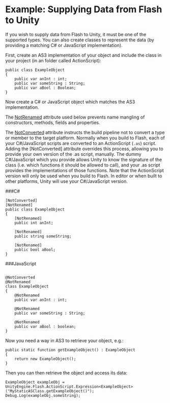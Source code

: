 Example: Supplying Data from Flash to Unity
===========================================


If you wish to supply data from Flash to Unity, it must be one of the supported types. You can also create classes to represent the data (by providing a matching C# or JavaScript implementation).

First, create an AS3 implementation of your object and include the class in your project (in an folder called ActionScript):

````
public class ExampleObject
{
    public var anInt : int;
    public var someString : String;
    public var aBool : Boolean;
}
````


Now create a C# or JavaScript object which matches the AS3 implementation.

The [NotRenamed](http://unity3d.com/support/documentation/ScriptReference/NotRenamedAttribute.html.md) attribute used below prevents name mangling of constructors, methods, fields and properties. 

The [NotConverted](http://unity3d.com/support/documentation/ScriptReference/NotConvertedAttribute.html.md) attribute instructs the build pipeline not to convert a type or member to the target platform. Normally when you build to Flash, each of your C#/JavaScript scripts are converted to an ActionScript (`.as`) script. Adding the [NotConverted] attribute overrides this process, allowing you to provide your own version of the .as script, manually. The dummy C#/JavaScript which you provide allows Unity to know the signature of the class (i.e. which functions it should be allowed to call), and your .as script provides the implementations of those functions. Note that the ActionScript version will only be used when you build to Flash. In editor or when built to other platforms, Unity will use your C#/JavaScript version.

###C#
````
[NotConverted]
[NotRenamed]
public class ExampleObject
{
    [NotRenamed]
    public int anInt;
    
    [NotRenamed]
    public string someString;
	
    [NotRenamed]
    public bool aBool;
}
````

###JavaScript
````

@NotConverted
@NotRenamed
class ExampleObject
{
    @NotRenamed
    public var anInt : int;
    
    @NotRenamed
    public var someString : String;
    
    @NotRenamed
    public var aBool : boolean;
}

````

Now you need a way in AS3 to retrieve your object, e.g.:

````
public static function getExampleObject() : ExampleObject
{
    return new ExampleObject();
}
````


Then you can then retrieve the object and access its data:

````
ExampleObject exampleObj = UnityEngine.Flash.ActionScript.Expression<ExampleObject>("MyStaticASClass.getExampleObject()");
Debug.Log(exampleObj.someString);
````
